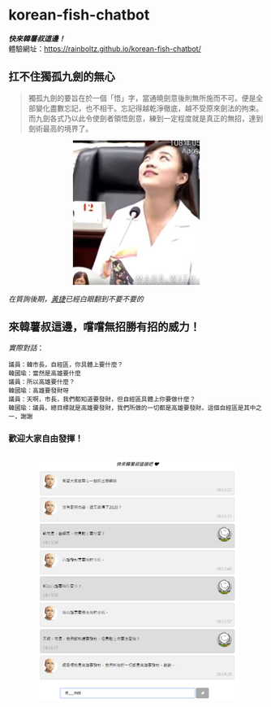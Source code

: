 # korean-fish-chatbot

**_快來韓薯叔這邊！_**  
體驗網址：https://rainboltz.github.io/korean-fish-chatbot/

## 扛不住獨孤九劍的無心

> 獨孤九劍的要旨在於一個「悟」字，當通曉劍意後則無所施而不可。便是全部變化盡數忘記，也不相干。忘記得越乾淨徹底，越不受原來劍法的拘束。而九劍各式乃以此令使劍者領悟劍意，練到一定程度就是真正的無招，達到劍術最高的境界了。

<p align="center">
    <img src="https://github.com/RainBoltz/korean-fish-chatbot/blob/master/%E9%BB%83%E6%8D%B7%E7%BF%BB%E7%99%BD%E7%9C%BC.jpg" width="250" height="auto" />
    <div><i>在質詢後期，<a href="https://www.facebook.com/FongshanHuangjie/" target="_blank">黃捷</a>已經白眼翻到不要不要的</i></div>
</p>

## 來韓薯叔這邊，嚐嚐無招勝有招的威力！

_實際對話_：
```
議員：韓市長，自經區，你具體上要什麼？
韓國瑜：當然是高雄要什麼
議員：所以高雄要什麼？
韓國瑜：高雄要發財呀
議員：天啊，市長，我們都知道要發財，但自經區具體上你要做什麼？
韓國瑜：議員，總目標就是高雄要發財，我們所做的一切都是高雄要發財。這個自經區是其中之一，謝謝
```  

<h3><b>歡迎大家自由發揮！<b><h3>
<p align="center">
    <img src="https://github.com/RainBoltz/korean-fish-chatbot/blob/master/demo.png" width="80%" height="auto" />
</p>